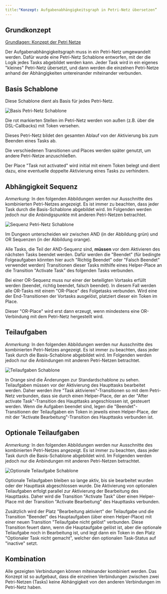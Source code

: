 ```yaml
---
title:"Konzept: Aufgabenabhängigkeitsgraph in Petri-Netz übersetzen”
---
```


## Grundkonzept 
[Grundlagen: Konzept der Petri Netze](./petri_nets.md)

Der Aufgabenabhängigkeitsgraph muss in ein Petri-Netz umgewandelt werden. Dafür wurde eine Petri-Netz Schablone entworfen, mit der die Logik jedes Tasks abgebildet werden kann. Jeder Task wird in ein eigenes "kleines" Petri-Netz übersetzt, und dann werden die einzelnen Petri-Netze anhand der Abhängigkeiten untereinander miteinander verbunden.


## Basis Schablone

Diese Schablone dient als Basis für jedes Petri-Netz.

![Basis Petri-Netz Schablone](./img/petri_net_schablone_simple.png)

Die rot markierten Stellen im Petri-Netz werden von außen (z.B. über die DSL-Callbacks) mit Token versehen.

Dieses Petri-Netz bildet den gesamten Ablauf von der Aktivierung bis zum Beenden eines Tasks ab.

Die verschiedenen Transitionen und Places werden später genutzt, um andere Petri-Netze anzuschließen.

Der Place "Task not activated" wird initial mit einem Token belegt und dient dazu, eine eventuelle doppelte Aktivierung eines Tasks zu verhindern.

## Abhängigkeit Sequenz

*Anmerkung:* In den folgenden Abbildungen werden nur Ausschnitte des kombinierten Petri-Netzes angezeigt. Es ist immer zu beachten, dass jeder Task durch die Basis-Schablone abgebildet wird. Im Folgenden werden jedoch nur die Anbindgspunkte mit anderen Petri-Netzen betrachtet.

![Sequenz Petri-Netz Schablone](./img/petri_net_schablone_seq.png)

Im Dungeon unterscheiden wir zwischen AND (in der Abbildung grün) und OR Sequenzen (in der Abbildung orange).

Alle Tasks, die Teil der AND-Sequenz sind, **müssen** vor dem Aktivieren des nächsten Tasks beendet werden. Dafür werden die "Beendet" (für bedingte Folgeaufgaben könnten hier auch "Richtig Beendet" oder "Falsch Beendet" verwendet werden) Transitionen dieser Tasks mithilfe eines Helper-Place an die Transition "Activate Task" des folgenden Tasks verbunden.

Bei einer OR-Sequenz muss nur einer der beteiligten Vortasks erfüllt werden (beendet, richtig beendet, falsch beendet). In diesem Fall werden alle OR-Tasks mit einem "OR-Place" des Folgetasks verbunden. Wird eine der End-Transitionen der Vortasks ausgelöst, platziert dieser ein Token im Place.

Dieser "OR-Place" wird erst dann erzeugt, wenn mindestens eine OR-Verbindung mit dem Petri-Netz hergestellt wird.


## Teilaufgaben

*Anmerkung:* In den folgenden Abbildungen werden nur Ausschnitte des kombinierten Petri-Netzes angezeigt. Es ist immer zu beachten, dass jeder Task durch die Basis-Schablone abgebildet wird. Im Folgenden werden jedoch nur die Anbindungen mit anderen Petri-Netzen betrachtet.

![Teilaufgaben Schablone](./img/petri_net_schablone_teilaufgabe.png)

In Orange sind die Änderungen zur Standardschablone zu sehen.
Teilaufgaben müssen vor der Aktivierung des Haupttasks bearbeitet werden. Daher werden ihre "Task aktivieren"-Transitionen so mit dem Petri-Netz verbunden, dass sie durch einen Helper-Place, der an der "After activate Task"-Transition des Haupttasks angeschlossen ist, gesteuert werden. Wenn die Aufgaben beendet sind, legen die "Beendet"-Transitionen der Teilaufgaben ein Token in jeweils einen Helper-Place, der mit der "Activate Bearbeitung"-Transition des Haupttasks verbunden ist.


## Optionale Teilaufgaben

*Anmerkung:* In den folgenden Abbildungen werden nur Ausschnitte des kombinierten Petri-Netzes angezeigt. Es ist immer zu beachten, dass jeder Task durch die Basis-Schablone abgebildet wird. Im Folgenden werden jedoch nur die Anbindungen mit anderen Petri-Netzen betrachtet.

![Optionale Teilaufgabe Schablone](./img/petri_net_schablone_optional.png)

Optionale Teilaufgaben bleiben so lange aktiv, bis sie bearbeitet wurden oder der Haupttask abgeschlossen wurde. Die Aktivierung von optionalen Teilaufgaben erfolgt parallel zur Aktivierung der Bearbeitung des Haupttasks. Daher wird die Transition "Activate Task" über einen Helper-Place mit der Transition "Activate Bearbeitung" des Haupttasks verbunden.

Zusätzlich wird der Platz "Bearbeitung aktiviert" der Teilaufgabe und die Transition "Beendet" des Hauptaufgaben (über einen Helper-Place) mit einer neuen Transition "Teilaufgabe nicht gelöst" verbunden. Diese Transition feuert dann, wenn die Hauptaufgabe gelöst ist, aber die optionale Teilaufgabe noch in Bearbeitung ist, und legt dann ein Token in den Platz "Optionaler Task nicht gemacht", welcher den optionalen Task-Status auf "inactive" setzt.

## Kombination

Alle gezeigten Verbindungen können miteinander kombiniert werden. Das Konzept ist so aufgebaut, dass die einzelnen Verbindungen zwischen zwei Petri-Netzen (Tasks) keine Abhängigkeit von den anderen Verbindungen im Petri-Netz haben.